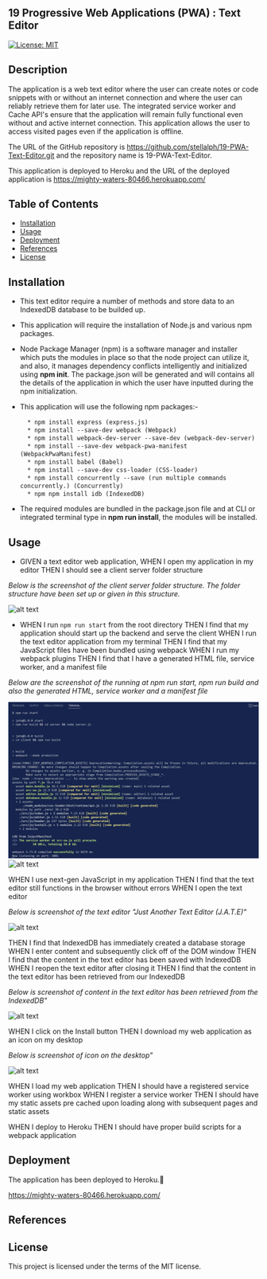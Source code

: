 ## 19 Progressive Web Applications (PWA) : Text Editor

[![License: MIT](https://img.shields.io/badge/License-MIT-yellow.svg)](https://opensource.org/licenses/MIT)

## Description

The application is a web text editor where the user can create notes or code snippets with or without an internet connection and where the user can reliably retrieve them for later use.  The integrated service worker and Cache API's ensure that the application will remain fully functional even without and active internet connection.  This application allows the user to access visited pages even if the application is offline.

The URL of the GitHub repository is https://github.com/stellalph/19-PWA-Text-Editor.git and the repository name is 19-PWA-Text-Editor.

This application is deployed to Heroku and the URL of the deployed application is https://mighty-waters-80466.herokuapp.com/

## Table of Contents

* [Installation](#installation)
* [Usage](#usage)
* [Deployment](#heroku)
* [References](#references)
* [License](#license)

## Installation

* This text editor require a number of methods and store data to an IndexedDB database to be builded up.

* This application will require the installation of Node.js and various npm packages.

*   Node Package Manager (npm) is a software manager and installer which puts the modules in place so that the node project can utilize it, and also, it manages dependency conflicts intelligently and initialized using **npm init**. The package.json will be generated and will contains all the details of the application in which the user have inputted during the npm initialization. 

*  This application will use the following npm packages:-

         * npm install express (express.js)
         * npm install --save-dev webpack (Webpack)
         * npm install webpack-dev-server --save-dev (webpack-dev-server)
         * npm install --save-dev webpack-pwa-manifest (WebpackPwaManifest)
         * npm install babel (Babel)
         * npm install --save-dev css-loader (CSS-loader)
         * npm install concurrently --save (run multiple commands concurrently.) (Concurrently)
         * npm npm install idb (IndexedDB)

* The required modules are bundled in the package.json file and at CLI or integrated terminal type in **npm run install**, the modules will be installed.       

## Usage

*   GIVEN a text editor web application, 
    WHEN I open my application in my editor
    THEN I should see a client server folder structure

*Below is the screenshot of the client server folder structure.  The folder structure have been set up or given in this structure.*

![alt text](/assets/TE07.png)


*   WHEN I run `npm run start` from the root directory
    THEN I find that my application should start up the backend and serve the client
    WHEN I run the text editor application from my terminal
    THEN I find that my JavaScript files have been bundled using webpack
    WHEN I run my webpack plugins
    THEN I find that I have a generated HTML file, service worker, and a manifest file

*Below are the screenshot of the running at npm run start, npm run build and also the generated HTML, service worker and a manifest file*

![alt text](/assets/TE02.png)
![alt text](/assets/TE08.png)


WHEN I use next-gen JavaScript in my application
THEN I find that the text editor still functions in the browser without errors
WHEN I open the text editor

*Below is screenshot of the text editor "Just Another Text Editor (J.A.T.E)"*

![alt text](/assets/TE03.png)


THEN I find that IndexedDB has immediately created a database storage
WHEN I enter content and subsequently click off of the DOM window
THEN I find that the content in the text editor has been saved with IndexedDB
WHEN I reopen the text editor after closing it
THEN I find that the content in the text editor has been retrieved from our IndexedDB

*Below is screenshot of content in the text editor has been retrieved from the IndexedDB"*

![alt text](/assets/TE05.png)

WHEN I click on the Install button
THEN I download my web application as an icon on my desktop

*Below is screenshot of icon on the desktop"*

![alt text](/assets/TE04.png)

WHEN I load my web application
THEN I should have a registered service worker using workbox
WHEN I register a service worker
THEN I should have my static assets pre cached upon loading along with subsequent pages and static assets



WHEN I deploy to Heroku
THEN I should have proper build scripts for a webpack application 


## Deployment

The application has been deployed to Heroku.🚀
 
https://mighty-waters-80466.herokuapp.com/

## References



## License

This project is licensed under the terms of the MIT license.